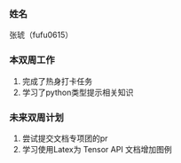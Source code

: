 ### 姓名

张琥（fufu0615）

### 本双周工作

1. 完成了热身打卡任务
2. 学习了python类型提示相关知识

### 未来双周计划

1. 尝试提交文档专项团的pr
1. 学习使用Latex为 Tensor API 文档增加图例